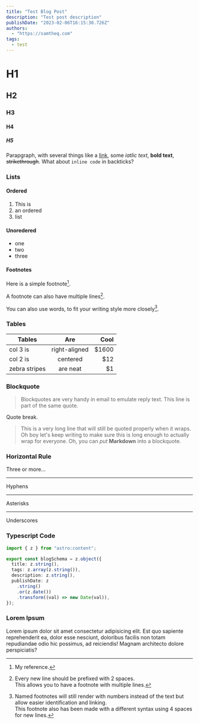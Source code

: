 ```yaml
---
title: "Test Blog Post"
description: "Test post description"
publishDate: "2023-02-06T16:15:30.726Z"
authors:
  - "https://samtheq.com"
tags:
  - test
---
```


# H1

## H2

### H3

#### H4

##### H5

Parapgraph, with several things like a [link](https://samtheq.com), some _iatlic text_, **bold text**, ~~strikethrough~~. What about `inline code` in backticks?

### Lists

#### Ordered

1. This is
2. an ordered
3. list

#### Unoredered

- one
- two
- three

#### Footnotes

Here is a simple footnote[^1].

A footnote can also have multiple lines[^2].

You can also use words, to fit your writing style more closely[^note].

[^1]: My reference.
[^2]:
    Every new line should be prefixed with 2 spaces.  
    This allows you to have a footnote with multiple lines.

[^note]:
    Named footnotes will still render with numbers instead of the text but allow easier identification and linking.  
    This footnote also has been made with a different syntax using 4 spaces for new lines.

### Tables

| Tables        |      Are      |  Cool |
| ------------- | :-----------: | ----: |
| col 3 is      | right-aligned | $1600 |
| col 2 is      |   centered    |   $12 |
| zebra stripes |   are neat    |    $1 |

### Blockquote

> Blockquotes are very handy in email to emulate reply text.
> This line is part of the same quote.

Quote break.

> This is a very long line that will still be quoted properly when it wraps. Oh boy let's keep writing to make sure this is long enough to actually wrap for everyone. Oh, you can _put_ **Markdown** into a blockquote.


### Horizontal Rule

Three or more...

---

Hyphens

***

Asterisks

___

Underscores

### Typescript Code

```ts
import { z } from "astro:content";

export const blogSchema = z.object({
  title: z.string(),
  tags: z.array(z.string()),
  description: z.string(),
  publishDate: z
    .string()
    .or(z.date())
    .transform((val) => new Date(val)),
});
```

### Lorem Ipsum

Lorem ipsum dolor sit amet consectetur adipisicing elit. Est quo sapiente reprehenderit ea, dolor esse nesciunt, doloribus facilis non totam repudiandae odio hic possimus, ad reiciendis! Magnam architecto dolore perspiciatis?
